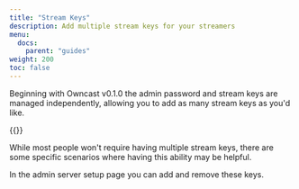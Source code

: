 ```yaml
---
title: "Stream Keys"
description: Add multiple stream keys for your streamers
menu:
  docs:
    parent: "guides"
weight: 200
toc: false
---
```


Beginning with Owncast v0.1.0 the admin password and stream keys are managed independently, allowing you to add as many stream keys as you'd like.

{{<versionsupport feature="Multiple stream keys" version="0.1.0">}}

While most people won't require having multiple stream keys, there are some specific scenarios where having this ability may be helpful.

In the admin server setup page you can add and remove these keys.